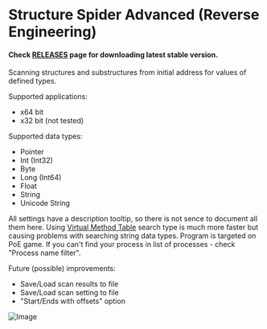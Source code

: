 # Structure Spider Advanced (Reverse Engineering)

#### Check [RELEASES](https://github.com/Stridemann/StructureSpiderAdvanced/releases) page for downloading latest stable version.

Scanning structures and substructures from initial address for values of defined types.

Supported applications:
- x64 bit
- x32 bit (not tested)

Supported data types:
- Pointer
- Int (Int32)
- Byte
- Long (Int64)
- Float
- String
- Unicode String


All settings have a description tooltip, so there is not sence to document all them here.
Using [Virtual Method Table](https://en.wikipedia.org/wiki/Virtual_method_table) search type is much more faster but causing problems with searching string data types.
Program is targeted on PoE game. If you can't find your process in list of processes  - check "Process name filter".

Future (possible) improvements:
- Save/Load scan results to file
- Save/Load scan setting to file
- "Start/Ends with offsets" option

![Image](https://raw.githubusercontent.com/Stridemann/StructureSpiderAdvanced/master/Screenshot.png)

